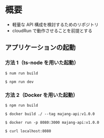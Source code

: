 # 概要

- 軽量な API 構成を検討するためのリポジトリ
- cloudRun で動作させることを前提とする

## アプリケーションの起動

### 方法 1（ts-node を用いた起動）

```
$ num run build

$ npm run dev
```

### 方法 2（Docker を用いた起動）

```
$ npm run build

$ docker build ./ --tag majang-api:v1.0.0

$ docker run -p 8080:3000 majang-api:v1.0.0

$ curl localhost:8080
```
